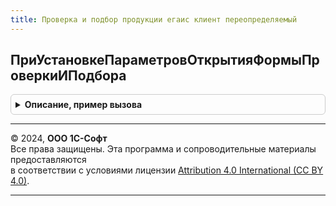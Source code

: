```yaml
---
title: Проверка и подбор продукции егаис клиент переопределяемый
---
```



## ПриУстановкеПараметровОткрытияФормыПроверкиИПодбора
<details style="margin: 1em 0; padding: 0.5em; border: 1px solid #ccc; border-radius: 6px;">

<summary style="font-weight: bold; cursor: pointer;">Описание, пример вызова</summary>

```bsl

// Заполняет специфичные параметры открытия формы проверки и подбора алкогольной продукции в зависимости от точки вызова
//
// Параметры:
//  Форма - ФормаКлиентскогоПриложения - форма из которой происходит открытие формы проверки и подбора
//  Параметры - См. ИнтеграцияЕГАИСКлиент.ПараметрыПроверкиИПодбораАлкогольнойПродукции
Процедура  ПриУстановкеПараметровОткрытияФормыПроверкиИПодбора(Форма, Параметры) Экспорт
```

Пример вызова
```bsl
ПроверкаИПодборПродукцииЕГАИСКлиентПереопределяемый.ПриУстановкеПараметровОткрытияФормыПроверкиИПодбора(Форма, Параметры) 
```
</details>

---

© 2024, **ООО 1С-Софт**  
Все права защищены. Эта программа и сопроводительные материалы предоставляются  
в соответствии с условиями лицензии [Attribution 4.0 International (CC BY 4.0)](https://creativecommons.org/licenses/by/4.0/legalcode).

---
